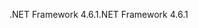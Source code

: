 <span data-ttu-id="f59c7-101">.NET Framework 4.6.1</span><span class="sxs-lookup"><span data-stu-id="f59c7-101">.NET Framework 4.6.1</span></span>